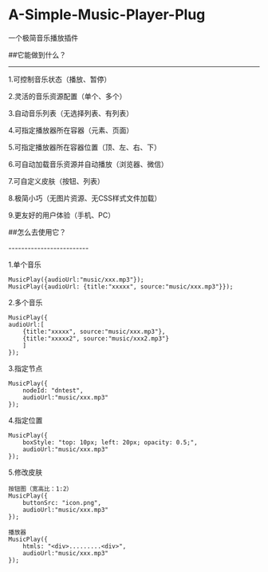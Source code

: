 # A-Simple-Music-Player-Plug 
一个极简音乐播放插件 

##它能做到什么？ 

---------------------- 

1.可控制音乐状态（播放、暂停） 

2.灵活的音乐资源配置（单个、多个） 

3.自动音乐列表（无选择列表、有列表） 

4.可指定播放器所在容器（元素、页面） 

5.可指定播放器所在容器位置（顶、左、右、下） 

6.可自动加载音乐资源并自动播放（浏览器、微信） 

7.可自定义皮肤（按钮、列表） 

8.极简小巧（无图片资源、无CSS样式文件加载） 

9.更友好的用户体验（手机、PC） 


##怎么去使用它？

-------------------------  

1.单个音乐 

	MusicPlay({audioUrl:"music/xxx.mp3"});
	MusicPlay({audioUrl: {title:"xxxxx", source:"music/xxx.mp3"}});

2.多个音乐 

	MusicPlay({
	audioUrl:[
		{title:"xxxxx", source:"music/xxx.mp3"}, 
		{title:"xxxxx2", source:"music/xxx2.mp3"}
		]
	});

3.指定节点 

	MusicPlay({
		nodeId: "dntest",
		audioUrl:"music/xxx.mp3"
	});

4.指定位置 

	MusicPlay({
		boxStyle: "top: 10px; left: 20px; opacity: 0.5;",
		audioUrl:"music/xxx.mp3"
	});

5.修改皮肤 

	按钮图（宽高比：1:2） 
	MusicPlay({
		buttonSrc: "icon.png",
		audioUrl:"music/xxx.mp3"
	});

	播放器 
	MusicPlay({
		htmls: "<div>.........<div>",
		audioUrl:"music/xxx.mp3"
	});
